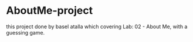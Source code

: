 # AboutMe-project
this project done by basel atalla which covering Lab: 02 - About Me, with a guessing game.
